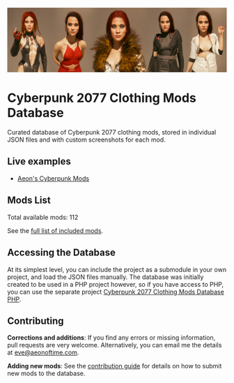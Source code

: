 ![](docs/github_banner.jpg)

# Cyberpunk 2077 Clothing Mods Database

Curated database of Cyberpunk 2077 clothing mods, stored in individual JSON files
and with custom screenshots for each mod.

## Live examples

- [Aeon's Cyberpunk Mods][]

## Mods List

Total available mods: 112

See the [full list of included mods](mods-list.md).  

## Accessing the Database

At its simplest level, you can include the project as a submodule in your own
project, and load the JSON files manually. The database was initially created
to be used in a PHP project however, so if you have access to PHP, you can
use the separate project [Cyberpunk 2077 Clothing Mods Database PHP][].

## Contributing

**Corrections and additions**: If you find any errors or missing information,
pull requests are very welcome. Alternatively, you can email me the details at
[eve@aeonoftime.com](mailto:eve@aeonoftime.com).

**Adding new mods**: See the [contribution guide](docs/contributing-mods.md) for details 
on how to submit new mods to the database.


[Cyberpunk 2077 Clothing Mods Database PHP]: https://github.com/Mistralys/cyberpunk-mod-db-php
[Aeon's Cyberpunk Mods]: https://aeonoftime.com/?article=2024-08-06-cyberpunk-clothing-mods&page=article
